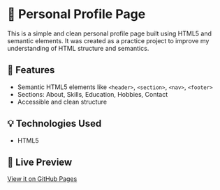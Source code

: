 # 🌟 Personal Profile Page

This is a simple and clean personal profile page built using HTML5 and semantic elements. It was created as a practice project to improve my understanding of HTML structure and semantics.

## 📌 Features

- Semantic HTML5 elements like `<header>`, `<section>`, `<nav>`, `<footer>`
- Sections: About, Skills, Education, Hobbies, Contact
- Accessible and clean structure

## 💡 Technologies Used

- HTML5

## 🔗 Live Preview

[View it on GitHub Pages](https://yourusername.github.io/personal-profile-page/)


